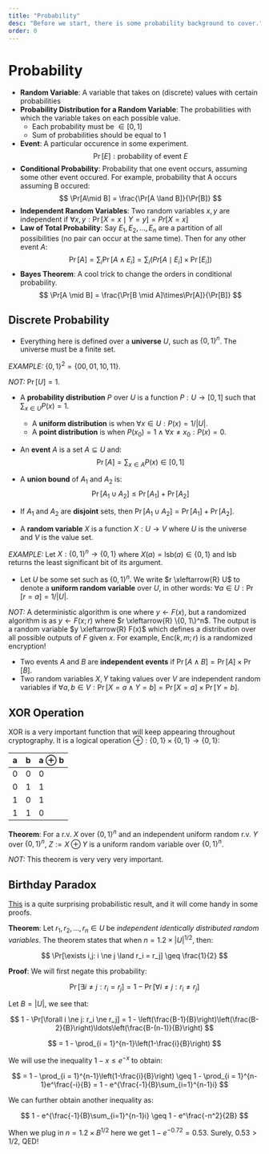 ```yaml
---
title: "Probability"
desc: "Before we start, there is some probability background to cover."
order: 0
---
```


# Probability

- **Random Variable**: A variable that takes on (discrete) values with certain probabilities
- **Probability Distribution for a Random Variable**: The probabilities with which the variable takes on each possible value.
  - Each probability must be $\in [0, 1]$
  - Sum of probabilities should be equal to $1$
- **Event**: A particular occurence in some experiment.
  $$
  \Pr[E]: \text{probability of event } E
  $$
- **Conditional Probability**: Probability that one event occurs, assuming some other event occured. For example, probability that A occurs assuming B occured:
  $$
  \Pr[A\mid B] = \frac{\Pr[A \land B]}{\Pr[B]}
  $$
- **Independent Random Variables**: Two random variables $x,y$ are independent if $\forall x, y : \Pr[X = x\mid Y = y] = Pr[X=x]$
- **Law of Total Probability**: Say $E_1, E_2, \ldots, E_n$ are a partition of all possibilities (no pair can occur at the same time). Then for any other event $A$:
  $$
  \Pr[A] = \sum_i\Pr[A \land E_i] = \sum_i (Pr[A \mid  E_i] \times \Pr[E_i])
  $$
- **Bayes Theorem**: A cool trick to change the orders in conditional probability.
  $$
  \Pr[A \mid  B] = \frac{\Pr[B \mid  A]\times\Pr[A]}{\Pr[B]}
  $$

## Discrete Probability

- Everything here is defined over a **universe** $U$, such as $\{0,1\}^n$. The universe must be a finite set.

_EXAMPLE:_ $\{0, 1\}^2 = \{00, 01, 10, 11\}$.

_NOT:_ $\Pr[U] = 1$.

- A **probability distribution** $P$ over $U$ is a function $P: U \to [0, 1]$ such that $\sum_{x \in U}P(x)=1$.
  - A **uniform distribution** is when $\forall x \in U: P(x) = 1 / |U|$.
  - A **point distribution** is when $P(x_0) = 1 \land \forall x \ne x_0: P(x)=0$.
- An **event** $A$ is a set $A \subseteq U$ and:
  $$
  \Pr[A] = \sum_{x\in A}P(x) \in [0, 1]
  $$
- A **union bound** of $A_1$ and $A_2$ is:
  $$
  \Pr[A_1 \cup A_2] \leq \Pr[A_1] + \Pr[A_2]
  $$
- If $A_1$ and $A_2$ are **disjoint** sets, then $\Pr[A_1 \cup A_2] = \Pr[A_1] + \Pr[A_2]$.

- A **random variable** $X$ is a function $X: U \to V$ where $U$ is the universe and $V$ is the value set.

_EXAMPLE:_ Let $X: \{0, 1\}^n \to \{0, 1\}$ where $X(a) = \text{lsb}(a) \in \{0, 1\}$ and $\text{lsb}$ returns the least significant bit of its argument.

- Let $U$ be some set such as $\{0, 1\}^n$. We write $r \xleftarrow{R} U$ to denote a **uniform random variable** over $U$, in other words: $\forall a \in U: \Pr[r=a] = 1/|U|$.

_NOT:_ A deterministic algorithm is one where $y \gets F(x)$, but a randomized algorithm is as $y \gets F(x; r)$ where $r \xleftarrow{R} \{0, 1\}^n$. The output is a random variable $y \xleftarrow{R} F(x)$ which defines a distribution over all possible outputs of $F$ given $x$. For example, $\text{Enc}(k, m; r)$ is a randomized encryption!

- Two events $A$ and $B$ are **independent events** if $\Pr[A \land B] = \Pr[A]\times \Pr[B]$.
- Two random variables $X, Y$ taking values over $V$ are independent random variables if $\forall a,b \in V: \Pr[X=a \land Y=b] = \Pr[X=a]\times\Pr[Y=b]$.

## XOR Operation

XOR is a very important function that will keep appearing throughout cryptography. It is a logical operation $\oplus : \{0, 1\} \times \{0, 1\} \to \{0, 1\}$:

| a   | b   | a $\oplus$ b |
| --- | --- | ------------ |
| 0   | 0   | 0            |
| 0   | 1   | 1            |
| 1   | 0   | 1            |
| 1   | 1   | 0            |

**Theorem**: For a r.v. $X$ over $\{0, 1\}^n$ and an independent uniform random r.v. $Y$ over $\{0, 1\}^n$, $Z := X \oplus Y$ is a uniform random variable over $\{0, 1\}^n$.

_NOT:_ This theorem is very very very important.

## Birthday Paradox

[This](https://en.wikipedia.org/wiki/Birthday_problem) is a quite surprising probabilistic result, and it will come handy in some proofs.

**Theorem**: Let $r_1, r_2, \ldots, r_n \in U$ be _independent identically distributed random variables_. The theorem states that when $n= 1.2 \times |U|^{1/2}$, then:

$$
\Pr[\exists i,j: i \ne j \land r_i = r_j] \geq \frac{1}{2}
$$

**Proof**: We will first negate this probability:

$$
\Pr[\exists i \ne j: r_i = r_j] = 1 - \Pr[\forall  i \ne j: r_i \ne r_j]
$$

Let $B=|U|$, we see that:

$$
 1 - \Pr[\forall  i \ne j: r_i \ne r_j] = 1 - \left(\frac{B-1}{B}\right)\left(\frac{B-2}{B}\right)\ldots\left(\frac{B-(n-1)}{B}\right)
$$

$$
= 1 - \prod_{i = 1}^{n-1}\left(1-\frac{i}{B}\right)
$$

We will use the inequality $1 - x \leq e^{-x}$ to obtain:

$$
= 1 - \prod_{i = 1}^{n-1}\left(1-\frac{i}{B}\right) \geq 1 - \prod_{i = 1}^{n-1}e^\frac{-i}{B} = 1 - e^{\frac{-1}{B}\sum_{i=1}^{n-1}i}
$$

We can further obtain another inequality as:

$$
1 - e^{\frac{-1}{B}\sum_{i=1}^{n-1}i} \geq 1 - e^\frac{-n^2}{2B}
$$

When we plug in $n=1.2 \times B^{1/2}$ here we get $1 - e^{-0.72} = 0.53$. Surely, $0.53 > 1/2$, QED!
